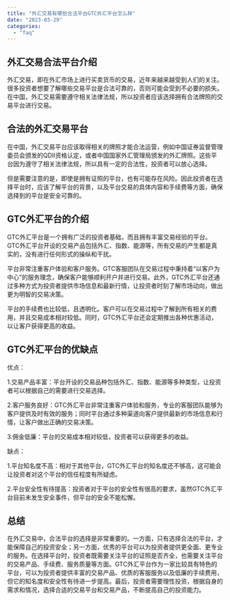 ```yaml
---
title: "外汇交易有哪些合法平台GTC外汇平台怎么样"
date: "2023-03-29"
categories: 
  - "faq"
---
```


## 外汇交易合法平台介绍

外汇交易，即在外汇市场上进行买卖货币的交易，近年来越来越受到人们的关注。很多投资者想要了解哪些交易平台是合法可靠的，否则可能会受到不必要的损失。在中国，外汇交易需要遵守相关法律法规，所以投资者应该选择拥有合法牌照的交易平台进行交易。

## 合法的外汇交易平台

在中国，外汇交易平台应该取得相关的牌照才能合法运营，例如中国证券监督管理委员会颁发的QDII资格认定，或者中国国家外汇管理局颁发的外汇牌照。这些平台因为遵守了相关法律法规，所以具有一定的合法性，投资者可以放心选择。

但是需要注意的是，即使是拥有证照的平台，也有可能存在风险。因此投资者在选择平台时，应该了解平台的背景，以及平台交易的具体内容和手续费等方面，确保选择到的平台是安全可靠的。

## GTC外汇平台的介绍

GTC外汇平台是一个拥有广泛的投资者基础，而且拥有丰富交易经验的平台。GTC外汇平台开设的交易产品包括外汇、指数、能源等，所有交易的产生都是真实的，没有进行任何形式的操纵和干扰。

平台非常注重客户体验和客户服务。GTC客服团队在交易过程中秉持着“以客户为中心”的服务理念，确保客户能够顺利开户并进行交易。此外，GTC外汇平台还通过多种方式为投资者提供市场信息和最新行情，让投资者时刻了解市场动向，做出更为明智的交易决策。

平台的手续费也比较低，且透明化。客户可以在交易过程中了解到所有相关的费用，并且交易成本相对较低。同时，GTC外汇平台还会定期推出各种优惠活动，以让客户获得更高的收益。

## GTC外汇平台的优缺点

优点：

1.交易产品丰富：平台开设的交易品种包括外汇、指数、能源等多种类型，让投资者可以根据自己的需要进行交易选择。

2.客户服务良好：GTC外汇平台非常注重客户体验和服务，专业的客服团队能够为客户提供及时有效的服务；同时平台通过多种渠道向客户提供最新的市场信息和行情，让客户做出正确的交易决策。

3.佣金低廉：平台的交易成本相对较低，投资者可以获得更多的收益。

缺点：

1.平台知名度不高：相对于其他平台，GTC外汇平台的知名度还不够高，这可能会让投资者对这个平台的信任程度有所疑虑。

2.平台安全性有待提高：投资者对于平台的安全性有很高的要求，虽然GTC外汇平台目前未发生安全事件，但平台的安全不能松懈。

## 总结

在外汇交易中，合法平台的选择是非常重要的。一方面，只有选择合法的平台，才能保障自己的投资安全；另一方面，优秀的平台可以为投资者提供更全面、更专业的服务。在选择平台时，投资者既需要关注平台的证照是否齐全，也需要关注平台的交易产品、手续费、服务质量等方面。GTC外汇平台作为一家比较具有特色的平台，可以为投资者提供丰富的交易产品、优质的客服服务以及低廉的手续费用，但它的知名度和安全性有待进一步提高。最后，投资者需要理性投资，根据自身的需求和情况，选择合适的交易平台和交易产品，不断提高自己的投资能力。
